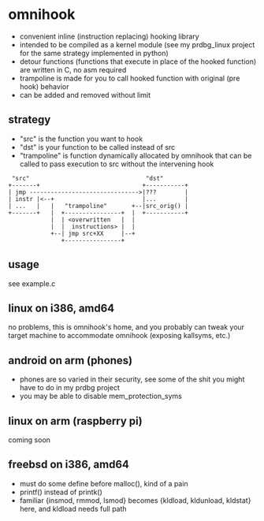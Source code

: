 # omnihook
* convenient inline (instruction replacing) hooking library
* intended to be compiled as a kernel module (see my prdbg_linux project for the same strategy implemented in python)
* detour functions (functions that execute in place of the hooked function) are written in C, no asm required
* trampoline is made for you to call hooked function with original (pre hook) behavior
* can be added and removed without limit

## strategy
* "src" is the function you want to hook
* "dst" is your function to be called instead of src
* "trampoline" is function dynamically allocated by omnihook that can be called to pass execution to src without the intervening hook
```
 "src"                                 "dst"
+-------+                             +-----------+
| jmp ------------------------------->|???        |
| instr |<--+                         |...        |
| ...   |   |   "trampoline"       +--|src_orig() |
+-------+   |  +----------------+  |  +-----------+
            |  | <overwritten   |  |
            |  |  instructions> |  |
            +--| jmp src+XX     |--+
               +----------------+
```

## usage
see example.c

## linux on i386, amd64
no problems, this is omnihook's home, and you probably can tweak your target machine to accommodate omnihook (exposing kallsyms, etc.)

## android on arm (phones)
* phones are so varied in their security, see some of the shit you might have to do in my prdbg project
* you may be able to disable mem_protection_syms

## linux on arm (raspberry pi)
coming soon

## freebsd on i386, amd64
* must do some define before malloc(), kind of a pain
* printf() instead of printk()
* familiar {insmod, rmmod, lsmod} becomes {kldload, kldunload, kldstat} here, and kldload needs full path

